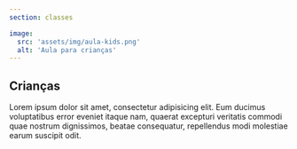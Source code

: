 ```yaml
---
section: classes

image:
  src: 'assets/img/aula-kids.png'
  alt: 'Aula para crianças'
---
```


## Crianças

Lorem ipsum dolor sit amet, consectetur adipisicing elit. Eum ducimus voluptatibus error eveniet itaque nam, quaerat excepturi veritatis commodi quae nostrum dignissimos, beatae consequatur, repellendus modi molestiae earum suscipit odit.